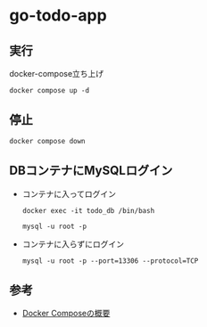 # go-todo-app

## 実行

docker-compose立ち上げ

```shell
docker compose up -d
```

## 停止

```shell
docker compose down
```

## DBコンテナにMySQLログイン

- コンテナに入ってログイン
  ```shell
  docker exec -it todo_db /bin/bash
  ```
  ```shell
  mysql -u root -p
  ```
- コンテナに入らずにログイン
  ```shell
  mysql -u root -p --port=13306 --protocol=TCP
  ```

## 参考

- [Docker Composeの概要](https://matsuand.github.io/docs.docker.jp.onthefly/compose/)

